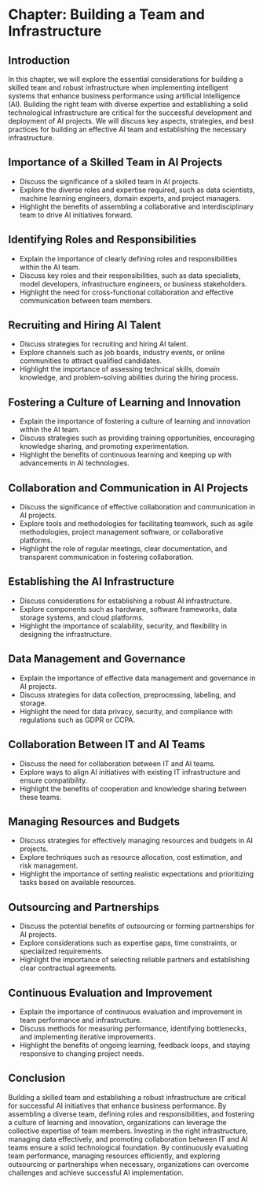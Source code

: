 Chapter: Building a Team and Infrastructure
===========================================

Introduction
------------

In this chapter, we will explore the essential considerations for building a skilled team and robust infrastructure when implementing intelligent systems that enhance business performance using artificial intelligence (AI). Building the right team with diverse expertise and establishing a solid technological infrastructure are critical for the successful development and deployment of AI projects. We will discuss key aspects, strategies, and best practices for building an effective AI team and establishing the necessary infrastructure.

Importance of a Skilled Team in AI Projects
-------------------------------------------

* Discuss the significance of a skilled team in AI projects.
* Explore the diverse roles and expertise required, such as data scientists, machine learning engineers, domain experts, and project managers.
* Highlight the benefits of assembling a collaborative and interdisciplinary team to drive AI initiatives forward.

Identifying Roles and Responsibilities
--------------------------------------

* Explain the importance of clearly defining roles and responsibilities within the AI team.
* Discuss key roles and their responsibilities, such as data specialists, model developers, infrastructure engineers, or business stakeholders.
* Highlight the need for cross-functional collaboration and effective communication between team members.

Recruiting and Hiring AI Talent
-------------------------------

* Discuss strategies for recruiting and hiring AI talent.
* Explore channels such as job boards, industry events, or online communities to attract qualified candidates.
* Highlight the importance of assessing technical skills, domain knowledge, and problem-solving abilities during the hiring process.

Fostering a Culture of Learning and Innovation
----------------------------------------------

* Explain the importance of fostering a culture of learning and innovation within the AI team.
* Discuss strategies such as providing training opportunities, encouraging knowledge sharing, and promoting experimentation.
* Highlight the benefits of continuous learning and keeping up with advancements in AI technologies.

Collaboration and Communication in AI Projects
----------------------------------------------

* Discuss the significance of effective collaboration and communication in AI projects.
* Explore tools and methodologies for facilitating teamwork, such as agile methodologies, project management software, or collaborative platforms.
* Highlight the role of regular meetings, clear documentation, and transparent communication in fostering collaboration.

Establishing the AI Infrastructure
----------------------------------

* Discuss considerations for establishing a robust AI infrastructure.
* Explore components such as hardware, software frameworks, data storage systems, and cloud platforms.
* Highlight the importance of scalability, security, and flexibility in designing the infrastructure.

Data Management and Governance
------------------------------

* Explain the importance of effective data management and governance in AI projects.
* Discuss strategies for data collection, preprocessing, labeling, and storage.
* Highlight the need for data privacy, security, and compliance with regulations such as GDPR or CCPA.

Collaboration Between IT and AI Teams
-------------------------------------

* Discuss the need for collaboration between IT and AI teams.
* Explore ways to align AI initiatives with existing IT infrastructure and ensure compatibility.
* Highlight the benefits of cooperation and knowledge sharing between these teams.

Managing Resources and Budgets
------------------------------

* Discuss strategies for effectively managing resources and budgets in AI projects.
* Explore techniques such as resource allocation, cost estimation, and risk management.
* Highlight the importance of setting realistic expectations and prioritizing tasks based on available resources.

Outsourcing and Partnerships
----------------------------

* Discuss the potential benefits of outsourcing or forming partnerships for AI projects.
* Explore considerations such as expertise gaps, time constraints, or specialized requirements.
* Highlight the importance of selecting reliable partners and establishing clear contractual agreements.

Continuous Evaluation and Improvement
-------------------------------------

* Explain the importance of continuous evaluation and improvement in team performance and infrastructure.
* Discuss methods for measuring performance, identifying bottlenecks, and implementing iterative improvements.
* Highlight the benefits of ongoing learning, feedback loops, and staying responsive to changing project needs.

Conclusion
----------

Building a skilled team and establishing a robust infrastructure are critical for successful AI initiatives that enhance business performance. By assembling a diverse team, defining roles and responsibilities, and fostering a culture of learning and innovation, organizations can leverage the collective expertise of team members. Investing in the right infrastructure, managing data effectively, and promoting collaboration between IT and AI teams ensure a solid technological foundation. By continuously evaluating team performance, managing resources efficiently, and exploring outsourcing or partnerships when necessary, organizations can overcome challenges and achieve successful AI implementation.
